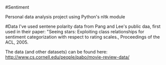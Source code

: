 #Sentiment

Personal data analysis project using Python's nltk module

#Data
I've used sentene polarity data from Pang and Lee's public daa, first used in their paper:
"Seeing stars: Exploiting class relationships for sentiment categorization with respect to rating scales., Proceedings of the ACL, 2005.

The data (and other datasets) can be found here: http://www.cs.cornell.edu/people/pabo/movie-review-data/